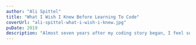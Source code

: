 ```yaml
---
author: "Ali Spittel"
title: "What I Wish I Knew Before Learning To Code"
coverUrl: "ali-spittel-what-i-wish-i-knew.jpg"
puDate: 2019
description: "Almost seven years after my coding story began, I feel so lucky that I've had the opportunity to teach a lot of other people to code. I want to share what I've learned from that with you."
---
```

